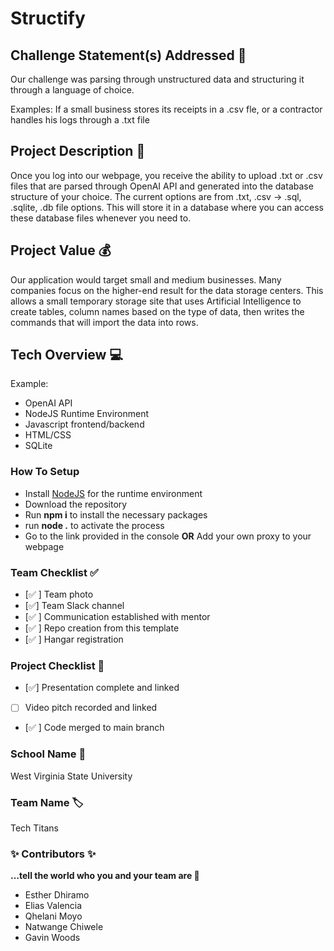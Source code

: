 # Structify

## Challenge Statement(s) Addressed 🎯
Our challenge was parsing through unstructured data and structuring it through a language of choice.

Examples:
If a small business stores its receipts in a .csv fle, or a contractor handles his logs through a .txt file

## Project Description 🤯
Once you log into our webpage, you receive the ability to upload .txt or .csv files that are parsed through OpenAI API and generated into the database structure of your choice. The current options are from .txt, .csv -> .sql, .sqlite, .db file options. This will store it in a database where you can access these database files whenever you need to.

## Project Value 💰
Our application would target small and medium businesses. Many companies focus on the higher-end result for the data storage centers. This allows a small temporary storage site that uses Artificial Intelligence to create tables, column names based on the type of data, then writes the commands that will import the data into rows.

## Tech Overview 💻


Example:
* OpenAI API
* NodeJS Runtime Environment
* Javascript frontend/backend
* HTML/CSS
* SQLite

### How To Setup
  * Install [NodeJS](https://nodejs.org/en/download/package-manager) for the runtime environment
  * Download the repository
  * Run **npm i** to install the necessary packages
  * run **node .** to activate the process
  * Go to the link provided in the console **__OR__** Add your own proxy to your webpage

### Team Checklist ✅
- [✅ ] Team photo
- [✅] Team Slack channel
- [✅ ] Communication established with mentor
- [✅ ] Repo creation from this template
- [✅ ] Hangar registration

### Project Checklist 🏁
- [✅] Presentation complete and linked
- [ ] Video pitch recorded and linked
- [✅ ] Code merged to main branch

### School Name 🏫
West Virginia State University

### Team Name 🏷
Tech Titans
### ✨ Contributors ✨
**...tell the world who you and your team are 🙂**
* Esther Dhiramo
* Elias Valencia
* Qhelani Moyo
* Natwange Chiwele
* Gavin Woods

